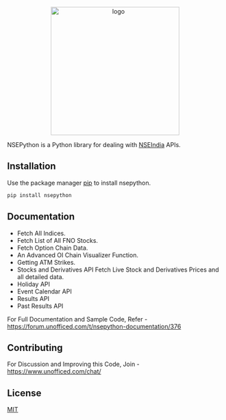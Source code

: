 <p align="center">
  <a href="https://aeron7.github.io/nsepython/" target="_blank">
    <img width="300" src="https://github.com/aeron7/nsepython/blob/master/nsepython.png" alt="logo">
  </a>
</p>

NSEPython is a Python library for dealing with [NSEIndia](nseindia.com) APIs.

## Installation

Use the package manager [pip](https://pypi.org/project/nsepython/) to install nsepython.

```bash
pip install nsepython
```
## Documentation

- Fetch All Indices.
- Fetch List of All FNO Stocks.
- Fetch Option Chain Data.
- An Advanced OI Chain Visualizer Function.
- Getting ATM Strikes.
- Stocks and Derivatives API Fetch Live Stock and Derivatives Prices and all detailed data.
- Holiday API
- Event Calendar API
- Results API
- Past Results API

For Full Documentation and Sample Code, Refer - https://forum.unofficed.com/t/nsepython-documentation/376

## Contributing
For Discussion and Improving this Code, Join - https://www.unofficed.com/chat/

## License
[MIT](https://choosealicense.com/licenses/mit/)

